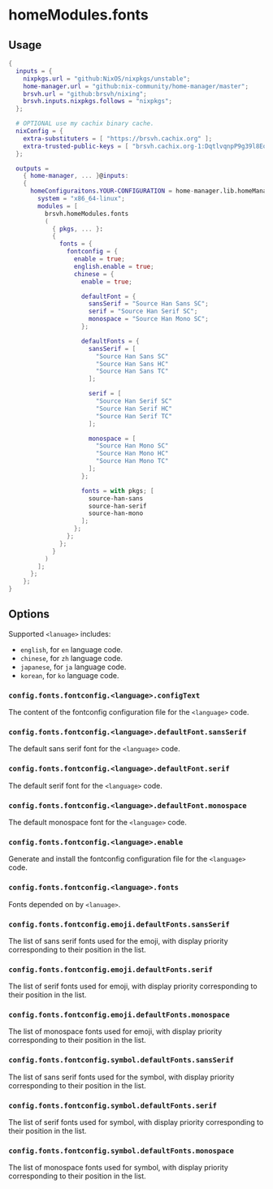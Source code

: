 # homeModules.fonts

## Usage

```nix
{
  inputs = {
    nixpkgs.url = "github:NixOS/nixpkgs/unstable";
    home-manager.url = "github:nix-community/home-manager/master";
    brsvh.url = "github:brsvh/nixing";
    brsvh.inputs.nixpkgs.follows = "nixpkgs";
  };

  # OPTIONAL use my cachix binary cache.
  nixConfig = {
    extra-substituters = [ "https://brsvh.cachix.org" ];
    extra-trusted-public-keys = [ "brsvh.cachix.org-1:DqtlvqnpP9g39l8Eo74AXRftGx1KJLid/ViADTNgDNE=" ];
  };

  outputs =
    { home-manager, ... }@inputs:
    {
      homeConfiguraitons.YOUR-CONFIGURATION = home-manager.lib.homeManagerConfiguration {
        system = "x86_64-linux";
        modules = [
          brsvh.homeModules.fonts
          (
            { pkgs, ... }:
            {
              fonts = {
                fontconfig = {
                  enable = true;
                  english.enable = true;
                  chinese = {
                    enable = true;

                    defaultFont = {
                      sansSerif = "Source Han Sans SC";
                      serif = "Source Han Serif SC";
                      monospace = "Source Han Mono SC";
                    };

                    defaultFonts = {
                      sansSerif = [
                        "Source Han Sans SC"
                        "Source Han Sans HC"
                        "Source Han Sans TC"
                      ];

                      serif = [
                        "Source Han Serif SC"
                        "Source Han Serif HC"
                        "Source Han Serif TC"
                      ];

                      monospace = [
                        "Source Han Mono SC"
                        "Source Han Mono HC"
                        "Source Han Mono TC"
                      ];
                    };

                    fonts = with pkgs; [
                      source-han-sans
                      source-han-serif
                      source-han-mono
                    ];
                  };
                };
              };
            }
          )
        ];
      };
    };
}
```

## Options

Supported `<lanuage>` includes:

- `english`, for `en` language code.
- `chinese`, for `zh` language code.
- `japanese`, for `ja` language code.
- `korean`, for `ko` language code.

### `config.fonts.fontconfig.<language>.configText`

The content of the fontconfig configuration file for the `<language>` code.

### `config.fonts.fontconfig.<language>.defaultFont.sansSerif`

The default sans serif font for the `<language>` code.

### `config.fonts.fontconfig.<language>.defaultFont.serif`

The default serif font for the `<language>` code.

### `config.fonts.fontconfig.<language>.defaultFont.monospace`

The default monospace font for the `<language>` code.

### `config.fonts.fontconfig.<language>.enable`

Generate and install the fontconfig configuration file for the `<language>` code.

### `config.fonts.fontconfig.<language>.fonts`

Fonts depended on by `<lanuage>`.

### `config.fonts.fontconfig.emoji.defaultFonts.sansSerif`

The list of sans serif fonts used for the emoji, with display priority
corresponding to their position in the list.

### `config.fonts.fontconfig.emoji.defaultFonts.serif`

The list of serif fonts used for emoji, with display priority
corresponding to their position in the list.

### `config.fonts.fontconfig.emoji.defaultFonts.monospace`

The list of monospace fonts used for emoji, with display priority
corresponding to their position in the list.

### `config.fonts.fontconfig.symbol.defaultFonts.sansSerif`

The list of sans serif fonts used for the symbol, with display priority
corresponding to their position in the list.

### `config.fonts.fontconfig.symbol.defaultFonts.serif`

The list of serif fonts used for symbol, with display priority
corresponding to their position in the list.

### `config.fonts.fontconfig.symbol.defaultFonts.monospace`

The list of monospace fonts used for symbol, with display priority
corresponding to their position in the list.

